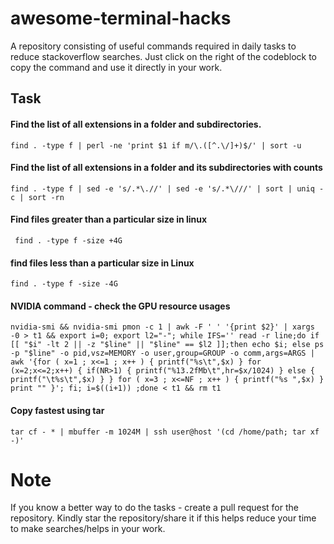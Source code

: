 # awesome-terminal-hacks
A repository consisting of useful commands required in daily tasks to reduce stackoverflow searches. 
Just click on the right of the codeblock to copy the command and use it directly in your work. 

## Task 

#### Find the list of all extensions in a folder and subdirectories.
``` 
find . -type f | perl -ne 'print $1 if m/\.([^.\/]+)$/' | sort -u
```

#### Find the list of all extensions in a folder and its subdirectories with counts 
```
find . -type f | sed -e 's/.*\.//' | sed -e 's/.*\///' | sort | uniq -c | sort -rn
```

#### Find files greater than a particular size in linux
```
 find . -type f -size +4G
```

#### find files less than a particular size in Linux
```
find . -type f -size -4G
```

#### NVIDIA command - check the GPU resource usages
```
nvidia-smi && nvidia-smi pmon -c 1 | awk -F ' ' '{print $2}' | xargs -0 > t1 && export i=0; export l2="-"; while IFS='' read -r line;do if [[ "$i" -lt 2 || -z "$line" || "$line" == $l2 ]];then echo $i; else ps -p "$line" -o pid,vsz=MEMORY -o user,group=GROUP -o comm,args=ARGS | awk '{for ( x=1 ; x<=1 ; x++ ) { printf("%s\t",$x) } for (x=2;x<=2;x++) { if(NR>1) { printf("%13.2fMb\t",hr=$x/1024) } else { printf("\t%s\t",$x) } } for ( x=3 ; x<=NF ; x++ ) { printf("%s ",$x) } print "" }'; fi; i=$((i+1)) ;done < t1 && rm t1
```

#### Copy fastest using tar
```
tar cf - * | mbuffer -m 1024M | ssh user@host '(cd /home/path; tar xf -)'
```


# Note
If you know a better way to do the tasks - create a pull request for the repository. 
Kindly star the repository/share it if this helps reduce your time to make searches/helps in your work. 
